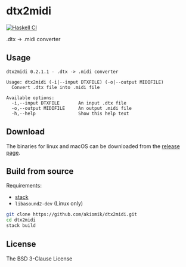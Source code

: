 # dtx2midi

[![Haskell CI](https://github.com/akiomik/dtx2midi/workflows/Haskell%20CI/badge.svg)](https://github.com/akiomik/dtx2midi/actions?query=workflow%3A%22Haskell+CI%22)

.dtx -> .midi converter

## Usage

```
dtx2midi 0.2.1.1 - .dtx -> .midi converter

Usage: dtx2midi (-i|--input DTXFILE) (-o|--output MIDIFILE)
  Convert .dtx file into .midi file

Available options:
  -i,--input DTXFILE       An input .dtx file
  -o,--output MIDIFILE     An output .midi file
  -h,--help                Show this help text
```

## Download

The binaries for linux and macOS can be downloaded from the [release page](https://github.com/akiomik/dtx2midi/releases/latest).

## Build from source

Requirements:

- [stack](https://github.com/commercialhaskell/stack)
- `libasound2-dev` (Linux only)

```bash
git clone https://github.com/akiomik/dtx2midi.git
cd dtx2midi
stack build
```

## License

The BSD 3-Clause License
